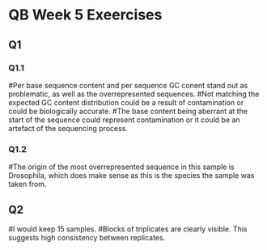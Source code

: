 # QB Week 5 Exeercises


## Q1

### Q1.1

#Per base sequence content and per sequence GC conent stand out as problematic, as well as the overrepresented sequences. 
#Not matching the expected GC content distribution could be a result of contamination or could be biologically accurate. 
#The base content being aberrant at the start of the sequence could represent contamination or it could be an artefact of the sequencing process. 

### Q1.2 

#The origin of the most overrepresented sequence in this sample is Drosophila, which does make sense as this  is the species the sample was taken from.



## Q2

#I would keep 15 samples.
#Blocks of triplicates are clearly visible. This suggests high consistency between replicates. 
